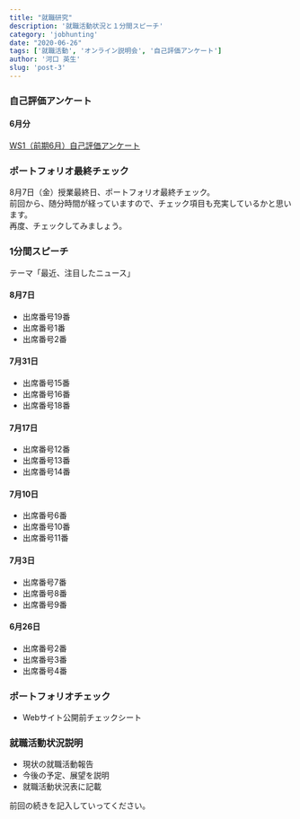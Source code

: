 ```yaml
---
title: "就職研究"
description: '就職活動状況と１分間スピーチ'
category: 'jobhunting'
date: "2020-06-26"
tags: ['就職活動', 'オンライン説明会', '自己評価アンケート']
author: '河口 英生'
slug: 'post-3'
---
```


<div class="post-section">
<h3 class="title is-5" >自己評価アンケート</h3>
<h4 class="title is-6" >6月分</h4>

[WS1（前期6月）自己評価アンケート](https://forms.gle/3FPPeTTmRUSQXfaf9)
</div>


<div class="post-section">
<h3 class="title is-5" >ポートフォリオ最終チェック</h3>

8月7日（金）授業最終日、ポートフォリオ最終チェック。  
前回から、随分時間が経っていますので、チェック項目も充実しているかと思います。  
再度、チェックしてみましょう。

<h3 class="title is-5" >1分間スピーチ</h3>

テーマ「最近、注目したニュース」

<h4 class="title is-6" >8月7日</h4>

- 出席番号19番
- 出席番号1番
- 出席番号2番

<h4 class="title is-6" >7月31日</h4>

- 出席番号15番
- 出席番号16番
- 出席番号18番

<h4 class="title is-6" >7月17日</h4>

- 出席番号12番
- 出席番号13番
- 出席番号14番

<h4 class="title is-6" >7月10日</h4>

- 出席番号6番
- 出席番号10番
- 出席番号11番

<h4 class="title is-6" >7月3日</h4>

- 出席番号7番
- 出席番号8番
- 出席番号9番

<h4 class="title is-6" >6月26日</h4>

- 出席番号2番
- 出席番号3番
- 出席番号4番

</div>

<div class="post-section">
<h3 class="title is-5" >ポートフォリオチェック</h3>

- Webサイト公開前チェックシート

</div>

<div class="post-section">
<h3 class="title is-5" >就職活動状況説明</h3>

+ 現状の就職活動報告
+ 今後の予定、展望を説明
+ 就職活動状況表に記載

前回の続きを記入していってください。

</div>
